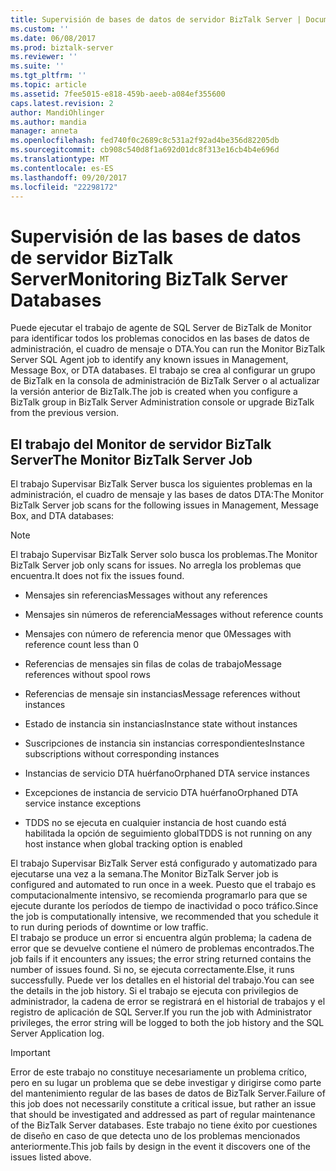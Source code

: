 ```yaml
---
title: Supervisión de bases de datos de servidor BizTalk Server | Documentos de Microsoft
ms.custom: ''
ms.date: 06/08/2017
ms.prod: biztalk-server
ms.reviewer: ''
ms.suite: ''
ms.tgt_pltfrm: ''
ms.topic: article
ms.assetid: 7fee5015-e818-459b-aeeb-a084ef355600
caps.latest.revision: 2
author: MandiOhlinger
ms.author: mandia
manager: anneta
ms.openlocfilehash: fed740f0c2689c8c531a2f92ad4be356d82205db
ms.sourcegitcommit: cb908c540d8f1a692d01dc8f313e16cb4b4e696d
ms.translationtype: MT
ms.contentlocale: es-ES
ms.lasthandoff: 09/20/2017
ms.locfileid: "22298172"
---
```

# <a name="monitoring-biztalk-server-databases"></a><span data-ttu-id="b7256-102">Supervisión de las bases de datos de servidor BizTalk Server</span><span class="sxs-lookup"><span data-stu-id="b7256-102">Monitoring BizTalk Server Databases</span></span>
<span data-ttu-id="b7256-103">Puede ejecutar el trabajo de agente de SQL Server de BizTalk de Monitor para identificar todos los problemas conocidos en las bases de datos de administración, el cuadro de mensaje o DTA.</span><span class="sxs-lookup"><span data-stu-id="b7256-103">You can run the Monitor BizTalk Server SQL Agent job to identify any known issues in Management, Message Box, or DTA databases.</span></span> <span data-ttu-id="b7256-104">El trabajo se crea al configurar un grupo de BizTalk en la consola de administración de BizTalk Server o al actualizar la versión anterior de BizTalk.</span><span class="sxs-lookup"><span data-stu-id="b7256-104">The job is created when you configure a BizTalk group in BizTalk Server Administration console or upgrade BizTalk from the previous version.</span></span>  
  
## <a name="the-monitor-biztalk-server-job"></a><span data-ttu-id="b7256-105">El trabajo del Monitor de servidor BizTalk Server</span><span class="sxs-lookup"><span data-stu-id="b7256-105">The Monitor BizTalk Server Job</span></span>  
 <span data-ttu-id="b7256-106">El trabajo Supervisar BizTalk Server busca los siguientes problemas en la administración, el cuadro de mensaje y las bases de datos DTA:</span><span class="sxs-lookup"><span data-stu-id="b7256-106">The Monitor BizTalk Server job scans for the following issues in Management, Message Box, and DTA databases:</span></span>  
  
> [!NOTE]  
>  <span data-ttu-id="b7256-107">El trabajo Supervisar BizTalk Server solo busca los problemas.</span><span class="sxs-lookup"><span data-stu-id="b7256-107">The Monitor BizTalk Server job only scans for issues.</span></span> <span data-ttu-id="b7256-108">No arregla los problemas que encuentra.</span><span class="sxs-lookup"><span data-stu-id="b7256-108">It does not fix the issues found.</span></span>  
  
-   <span data-ttu-id="b7256-109">Mensajes sin referencias</span><span class="sxs-lookup"><span data-stu-id="b7256-109">Messages without any references</span></span>  
  
-   <span data-ttu-id="b7256-110">Mensajes sin números de referencia</span><span class="sxs-lookup"><span data-stu-id="b7256-110">Messages without reference counts</span></span>  
  
-   <span data-ttu-id="b7256-111">Mensajes con número de referencia menor que 0</span><span class="sxs-lookup"><span data-stu-id="b7256-111">Messages with reference count less than 0</span></span>  
  
-   <span data-ttu-id="b7256-112">Referencias de mensajes sin filas de colas de trabajo</span><span class="sxs-lookup"><span data-stu-id="b7256-112">Message references without spool rows</span></span>  
  
-   <span data-ttu-id="b7256-113">Referencias de mensaje sin instancias</span><span class="sxs-lookup"><span data-stu-id="b7256-113">Message references without instances</span></span>  
  
-   <span data-ttu-id="b7256-114">Estado de instancia sin instancias</span><span class="sxs-lookup"><span data-stu-id="b7256-114">Instance state without instances</span></span>  
  
-   <span data-ttu-id="b7256-115">Suscripciones de instancia sin instancias correspondientes</span><span class="sxs-lookup"><span data-stu-id="b7256-115">Instance subscriptions without corresponding instances</span></span>  
  
-   <span data-ttu-id="b7256-116">Instancias de servicio DTA huérfano</span><span class="sxs-lookup"><span data-stu-id="b7256-116">Orphaned DTA service instances</span></span>  
  
-   <span data-ttu-id="b7256-117">Excepciones de instancia de servicio DTA huérfano</span><span class="sxs-lookup"><span data-stu-id="b7256-117">Orphaned DTA service instance exceptions</span></span>  
  
-   <span data-ttu-id="b7256-118">TDDS no se ejecuta en cualquier instancia de host cuando está habilitada la opción de seguimiento global</span><span class="sxs-lookup"><span data-stu-id="b7256-118">TDDS is not running on any host instance when global tracking option is enabled</span></span>  
  
 <span data-ttu-id="b7256-119">El trabajo Supervisar BizTalk Server está configurado y automatizado para ejecutarse una vez a la semana.</span><span class="sxs-lookup"><span data-stu-id="b7256-119">The Monitor BizTalk Server job is configured and automated to run once in a week.</span></span> <span data-ttu-id="b7256-120">Puesto que el trabajo es computacionalmente intensivo, se recomienda programarlo para que se ejecute durante los períodos de tiempo de inactividad o poco tráfico.</span><span class="sxs-lookup"><span data-stu-id="b7256-120">Since the job is computationally intensive, we recommended that you schedule it to run during periods of downtime or low traffic.</span></span>  
<span data-ttu-id="b7256-121">El trabajo se produce un error si encuentra algún problema; la cadena de error que se devuelve contiene el número de problemas encontrados.</span><span class="sxs-lookup"><span data-stu-id="b7256-121">The job fails if it encounters any issues; the error string returned contains the number of issues found.</span></span> <span data-ttu-id="b7256-122">Si no, se ejecuta correctamente.</span><span class="sxs-lookup"><span data-stu-id="b7256-122">Else, it runs successfully.</span></span> <span data-ttu-id="b7256-123">Puede ver los detalles en el historial del trabajo.</span><span class="sxs-lookup"><span data-stu-id="b7256-123">You can see the details in the job history.</span></span> <span data-ttu-id="b7256-124">Si el trabajo se ejecuta con privilegios de administrador, la cadena de error se registrará en el historial de trabajos y el registro de aplicación de SQL Server.</span><span class="sxs-lookup"><span data-stu-id="b7256-124">If you run the job with Administrator privileges, the error string will be logged to both the job history and the SQL Server Application log.</span></span>  
  
> [!IMPORTANT]  
>  <span data-ttu-id="b7256-125">Error de este trabajo no constituye necesariamente un problema crítico, pero en su lugar un problema que se debe investigar y dirigirse como parte del mantenimiento regular de las bases de datos de BizTalk Server.</span><span class="sxs-lookup"><span data-stu-id="b7256-125">Failure of this job does not necessarily constitute a critical issue, but rather an issue that should be investigated and addressed as part of regular maintenance of the BizTalk Server databases.</span></span> <span data-ttu-id="b7256-126">Este trabajo no tiene éxito por cuestiones de diseño en caso de que detecta uno de los problemas mencionados anteriormente.</span><span class="sxs-lookup"><span data-stu-id="b7256-126">This job fails by design in the event it discovers one of the issues listed above.</span></span>